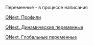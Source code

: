 
Переменные - в процессе написания



[QNext. Профили](/ph/QNext-admin-profile-about-04-25)

[QNext. Динамические переменные](/ph/QNext-admin-reaction-DynamicVariable-05-01)

[QNext. Глобальные переменные](/ph/QNext-admin-GlobalVariables-about-05-08)